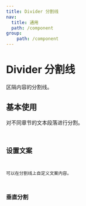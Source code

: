 ```yaml
---
title: Divider 分割线
nav:
  title: 通用
  path: /component
group:
    path: /component
---
```


# Divider 分割线
区隔内容的分割线。


## 基本使用
对不同章节的文本段落进行分割。
<code src='./demo/index1.jsx'>

## 设置文案
可以在分割线上自定义文案内容。
<code src='./demo/index2.jsx'>

## 垂直分割
<code src='./demo/index3.jsx'>

<API/>